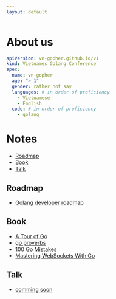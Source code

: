 ```yaml
---
layout: default
---
```

# About us 
```yaml
apiVersion: vn-gopher.github.io/v1
kind: Vietnames Golang Conference
spec:
  name: vn-gopher
  age: "> 1"
  gender: rather not say
  languages: # in order of proficiency
    - Vietnamese
    - English
  code: # in order of proficiency
    - golang

```
# Notes 
- [Roadmap](#roadmap)
- [Book](#book)
- [Talk](#talk)

## Roadmap
* [Golang developer roadmap](https://github.com/Alikhll/golang-developer-roadmap)
## Book
* [A Tour of Go](https://go.dev/tour/welcome/1)
* [go proverbs](https://go-proverbs.github.io/)
* [100 Go Mistakes](https://github.com/Nghiait123456/100GoMistakeUpdate)
* [Mastering WebSockets With Go](https://programmingpercy.tech/blog/mastering-websockets-with-go/)
## Talk
* [comming soon](https://github.com/bamboo-firewall/docs/blob/main/case-studies/PaC-with-bamboofw.pdf)
